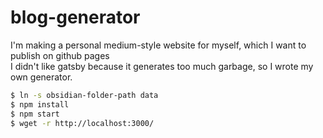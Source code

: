 # blog-generator

I'm making a personal medium-style website for myself, which I want to publish on github pages  
I didn't like gatsby because it generates too much garbage, so I wrote my own generator.

```bash
$ ln -s obsidian-folder-path data
$ npm install
$ npm start
$ wget -r http://localhost:3000/
```
